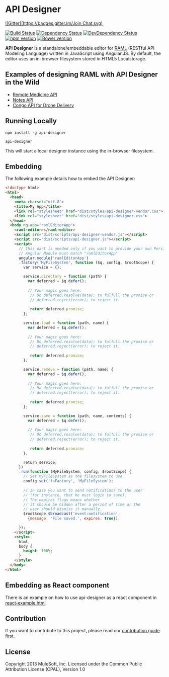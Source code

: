 # API Designer

[![Gitter](https://badges.gitter.im/Join Chat.svg)](https://gitter.im/mulesoft/api-designer?utm_source=badge&utm_medium=badge&utm_campaign=pr-badge&utm_content=badge)

[![Build Status](https://travis-ci.org/mulesoft/api-designer.png)](https://travis-ci.org/mulesoft/api-designer)
[![Dependency Status](https://david-dm.org/mulesoft/api-designer.png)](https://david-dm.org/mulesoft/api-designer#info=dependencies)
[![DevDependency Status](https://david-dm.org/mulesoft/api-designer/dev-status.png)](https://david-dm.org/mulesoft/api-designer#info=devDependencies) [![npm version](https://badge.fury.io/js/api-designer.svg)](https://badge.fury.io/js/api-designer) [![Bower version](https://badge.fury.io/bo/api-designer.svg)](https://badge.fury.io/bo/api-designer)

**API Designer** is a standalone/embeddable editor for [RAML](http://raml.org) (RESTful API Modeling Language) written in JavaScript using Angular.JS. By default, the editor uses an in-browser filesystem stored in HTML5 Localstorage.

## Examples of designing RAML with API Designer in the Wild

* [Remote Medicine API](http://static-anypoint-mulesoft-com.s3.amazonaws.com/API_examples_notebooks/raml-design4.html)
* [Notes API](http://static-anypoint-mulesoft-com.s3.amazonaws.com/API_examples_notebooks/raml-design3.html)
* [Congo API for Drone Delivery](http://static-anypoint-mulesoft-com.s3.amazonaws.com/API_examples_notebooks/raml-design2.html)

## Running Locally

```
npm install -g api-designer

api-designer
```

This will start a local designer instance using the in-browser filesystem.

## Embedding

The following example details how to embed the API Designer:

```html
<!doctype html>
<html>
  <head>
    <meta charset="utf-8">
    <title>My App</title>
    <link rel="stylesheet" href="dist/styles/api-designer-vendor.css">
    <link rel="stylesheet" href="dist/styles/api-designer.css">
  </head>
  <body ng-app="ramlEditorApp">
    <raml-editor></raml-editor>
    <script src="dist/scripts/api-designer-vendor.js"></script>
    <script src="dist/scripts/api-designer.js"></script>
    <script>
      // This part is needed only if you want to provide your own Persistance Implementation
      // Angular Module must match "ramlEditorApp"
      angular.module('ramlEditorApp')
      .factory('MyFileSystem', function ($q, config, $rootScope) {
        var service = {};

        service.directory = function (path) {
          var deferred = $q.defer();
        
          // Your magic goes here:
           // Do deferred.resolve(data); to fulfull the promise or
           // deferred.reject(error); to reject it.
        
           return deferred.promise;
        };

        service.load = function (path, name) {
          var deferred = $q.defer();
        
          // Your magic goes here:
           // Do deferred.resolve(data); to fulfull the promise or
           // deferred.reject(error); to reject it.
        
           return deferred.promise;
        };

        service.remove = function (path, name) {
          var deferred = $q.defer();
        
          // Your magic goes here:
           // Do deferred.resolve(data); to fulfull the promise or
           // deferred.reject(error); to reject it.
        
           return deferred.promise;
        };

        service.save = function (path, name, contents) {
          var deferred = $q.defer();
        
          // Your magic goes here:
           // Do deferred.resolve(data); to fulfull the promise or
           // deferred.reject(error); to reject it.
        
           return deferred.promise;
        };

        return service;
      })
      .run(function (MyFileSystem, config, $rootScope) {
        // Set MyFileSystem as the filesystem to use
        config.set('fsFactory', 'MyFileSystem');
        
        // In case you want to send notifications to the user
        // (for instance, that he must login to save).
        // The expires flags means whether
        // it should be hidden after a period of time or the
        // user should dismiss it manually.
        $rootScope.$broadcast('event:notification',
          {message: 'File saved.', expires: true});

      });
    </script>
    <style>
      html,
      body {
        height: 100%;
      }
    </style>
  </body>
</html>
```

## Embedding as React component

There is an example on how to use api-designer as a react component in [react-example.html](example/react-index.html)

## Contribution

If you want to contribute to this project, please read our [contribution guide](https://github.com/mulesoft/api-designer/blob/master/CONTRIBUTING.md) first.

## License

Copyright 2013 MuleSoft, Inc. Licensed under the Common Public Attribution License (CPAL), Version 1.0

